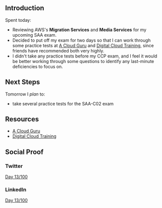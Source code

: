 ## Introduction

Spent today:

- Reviewing AWS's **Migration Services** and **Media Services** for my upcoming SAA exam.
- Decided to put off my exam for two days so that I can work through some practice tests at [A Cloud Guru](https://bit.ly/2Q17K5c) and [Digital Cloud Training](https://bit.ly/2Eb1t4a), since friends have recommended both very highly.
- I didn't take any practice tests before my CCP exam, and I feel it would be better working through some questions to identify any last-minute deficiencies to focus on.

## Next Steps

Tomorrow I _plan_ to:

- take several practice tests for the SAA-C02 exam

## Resources

- [A Cloud Guru](https://bit.ly/2Q17K5c)
- [Digital Cloud Training](https://bit.ly/2Eb1t4a)

## Social Proof

### Twitter

[Day 13/100](https://twitter.com/quinceleaf/status/1295254707573850112)

### LinkedIn

[Day 13/100](https://www.linkedin.com/posts/brian-ibbotson_cloud-computing-certification-training-courses-activity-6701021712953278464-7i_V)
